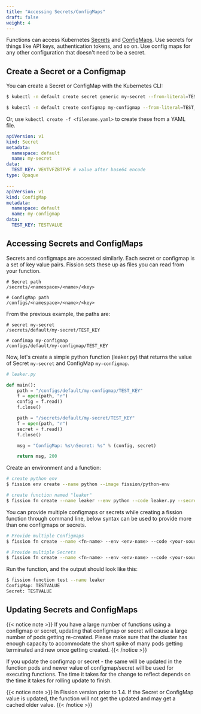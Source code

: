 ```yaml
---
title: "Accessing Secrets/ConfigMaps"
draft: false
weight: 4
---
```


Functions can access Kubernetes [Secrets](https://kubernetes.io/docs/concepts/configuration/secret/) and [ConfigMaps](https://kubernetes.io/docs/concepts/storage/volumes/#configmap).
Use secrets for things like API keys, authentication tokens, and so on.
Use config maps for any other configuration that doesn't need to be a secret.

## Create a Secret or a Configmap

You can create a Secret or ConfigMap with the Kubernetes CLI:

```bash
$ kubectl -n default create secret generic my-secret --from-literal=TEST_KEY="TESTVALUE"

$ kubectl -n default create configmap my-configmap --from-literal=TEST_KEY="TESTVALUE"
```

Or, use `kubectl create -f <filename.yaml>` to create these from a YAML file.

```yaml
apiVersion: v1
kind: Secret
metadata:
  namespace: default
  name: my-secret
data:
  TEST_KEY: VEVTVFZBTFVF # value after base64 encode
type: Opaque

---
apiVersion: v1
kind: ConfigMap
metadata:
  namespace: default
  name: my-configmap
data:
  TEST_KEY: TESTVALUE
```

## Accessing Secrets and ConfigMaps

Secrets and configmaps are accessed similarly.
Each secret or configmap is a set of key value pairs.
Fission sets these up as files you can read from your function.

```text
# Secret path
/secrets/<namespace>/<name>/<key>

# ConfigMap path
/configs/<namespace>/<name>/<key>
```

From the previous example, the paths are:

```text
# secret my-secret
/secrets/default/my-secret/TEST_KEY

# confimap my-configmap
/configs/default/my-configmap/TEST_KEY
```

Now, let's create a simple python function (leaker.py) that returns the value of Secret `my-secret` and ConfigMap `my-configmap`.

```python
# leaker.py

def main():
    path = "/configs/default/my-configmap/TEST_KEY"
    f = open(path, "r")
    config = f.read()
    f.close()

    path = "/secrets/default/my-secret/TEST_KEY"
    f = open(path, "r")
    secret = f.read()
    f.close()

    msg = "ConfigMap: %s\nSecret: %s" % (config, secret)

    return msg, 200
```

Create an environment and a function:

```bash
# create python env
$ fission env create --name python --image fission/python-env

# create function named "leaker"
$ fission fn create --name leaker --env python --code leaker.py --secret my-secret --configmap my-configmap
```

You can provide multiple configmaps or secrets while creating a fission function through command line, below syntax can be used to provide more than one configmaps or secrets.

```bash
# Provide multiple Configmaps
$ fission fn create --name <fn-name> --env <env-name> --code <your-source> --configmap <configmap-one> --configmap <configmap-two>

# Provide multiple Secrets
$ fission fn create --name <fn-name> --env <env-name> --code <your-source> --secret <secret-one> --secret <secret-two>
```

Run the function, and the output should look like this:

```bash
$ fission function test --name leaker
ConfigMap: TESTVALUE
Secret: TESTVALUE
```

## Updating Secrets and ConfigMaps

{{< notice note >}}
If you have a large number of functions using a configmap or secret, updating that configmap or secret will cause a large number of pods getting re-created.
Please make sure that the cluster has enough capacity to accommodate the short spike of many pods getting terminated and new once getting created.
{{< /notice >}}

If you update the configmap or secret - the same will be updated in the function pods and newer value of configmap/secret will be used for executing functions.
The time it takes for the change to reflect depends on the time it takes for rolling update to finish.

{{< notice note >}}
In Fission version prior to 1.4.
If the Secret or ConfigMap value is updated, the function will not get the updated and may get a cached older value.
{{< /notice >}}
